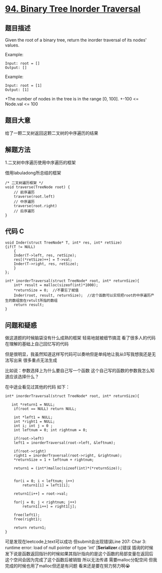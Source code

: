 # [94. Binary Tree Inorder Traversal](https://leetcode.com/problems/binary-tree-inorder-traversal/)

## 题目描述
Given the root of a binary tree, return the inorder traversal of its nodes' values.

Example:
```
Input: root = []
Output: []
```
Example:
```
Input: root = [1]
Output: [1]
```
+The number of nodes in the tree is in the range [0, 100].
+-100 <= Node.val <= 100

## 题目大意
给了一颗二叉树返回这颗二叉树的中序遍历的结果

## 解题方法
1.二叉树中序遍历使用中序遍历的框架

借用labuladong所总结的框架
```
/* 二叉树遍历框架 */
void traverse(TreeNode root) {
    // 前序遍历
    traverse(root.left)
    // 中序遍历
    traverse(root.right)
    // 后序遍历
}
```

## 代码 C
```
void Inder(struct TreeNode* T, int* res, int* retSize)
{if(T != NULL)
    { 
    Inder(T->left, res, retSize);
    res[(*retSize)++] = T->val;
    Inder(T->right, res, retSize);
    }
};

int* inorderTraversal(struct TreeNode* root, int* returnSize){
    int* result = malloc(sizeof(int)*1000);
    *returnSize = 0;  //不要忘了赋值 
    Inder(root, result, returnSize);  //这个函数可以实现把root的中序遍历产生的数组放在retult所指的数组
    return result;
}
```

## 问题和疑惑

做这道题的时候脑袋没有什么成熟的框架 轻易地就被细节搞混 看了很多人的代码 在理解的基础上自己回忆写的代码

但是很明显，我虽然知道这样写代码可以奏响但是单纯地让我从0写我想我还是无法写出来 很多重点无法生成

比如说：参数选择上为什么要自己写一个函数 这个自己写的函数的参数我怎么知道应该选择什么？

在中途业看见过其他的代码 如下：


```
int* inorderTraversal(struct TreeNode* root, int* returnSize){

   int *return1 = NULL; 
    if(root == NULL) return NULL;
    
    int *left1 = NULL; 
    int *right1 = NULL; 
    int i; int j = 0 ;
    int leftnum = 0; int rightnum = 0;
    
    if(root->left)
    left1 = inorderTraversal(root->left, &leftnum);
    
    if(root->right)
    right1 = inorderTraversal(root->right, &rightnum);
    *returnSize = 1 + leftnum + rightnum;
    
    return1 = (int*)malloc(sizeof(int)*(*returnSize));
    
    
    for(i = 0; i < leftnum; i++)
        return1[i] = left1[i];
    
    return1[i++] = root->val;
    
    for(j = 0; j < rightnum; j++)
        return1[i++] = right1[j];

    free(left1);
    free(right1);
    
    return return1;
}
```
可是发现在leetcode上text可以成功 但submit会出现错误Line 207: Char 3: runtime error: load of null pointer of type 'int' [__Serializer__.c]错误
插询的时候发下说是函数返回指针的时候如果其指针指向的是这个函数的局部变量在返回后 这个空间会因为完成了这个函数后被销毁 所以无法传递 需要malloc分配空间 
但我完成的时候也用了malloc但还是有问题 看来还是要在努力努力啊😭


